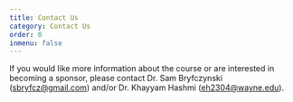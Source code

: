 ```yaml
---
title: Contact Us
category: Contact Us
order: 0
inmenu: false
---
```


If you would like more information about the course or are interested in becoming
a sponsor, please contact Dr. Sam Bryfczynski ([sbryfcz@gmail.com](mailto:sbryfcz@gmail.com)) and/or 
Dr. Khayyam Hashmi ([eh2304@wayne.edu](eh2304@wayne.edu)).